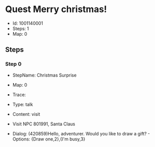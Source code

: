 # Quest Merry christmas!

- Id: 1001140001
- Steps: 1
- Map: 0

## Steps

### Step 0
- StepName:  Christmas Surprise
- Map:  0
- Trace:  
- Type:  talk
- Content:  visit
- Visit NPC 801991, Santa Claus

- Dialog: (420859)Hello, adventurer. Would you like to draw a gift? - Options: {Draw one,2},{I'm busy,3}


